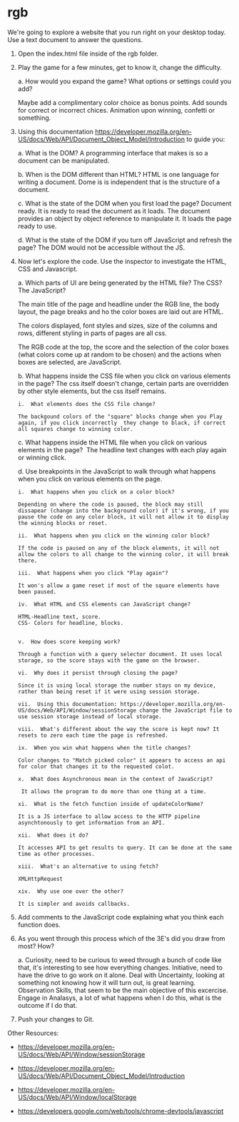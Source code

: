 # rgb
We&#39;re going to explore a website that you run right on your desktop today. Use a text document to answer the questions.

1.  Open the index.html file inside of the rgb folder. 

2.  Play the game for a few minutes, get to know it, change the difficulty. 

    a.  How would you expand the game? What options or settings could you add? 

    Maybe add a complimentary color choice as bonus points. Add sounds for correct or incorrect chices. Animation upon winning, confetti or something.

3.  Using this documentation https://developer.mozilla.org/en-US/docs/Web/API/Document_Object_Model/Introduction to guide you: 

    a.  What is the DOM? A programming interface that makes is so a document can be manipulated.

    b.  When is the DOM different than HTML? HTML is one language for writing a document. Dome is is independent that is the structure of a document.

    c.  What is the state of the DOM when you first load the page? Document ready. It is ready to read the document as it loads. The document provides an object by object reference to manipulate it. It loads the page ready to use.

    d.  What is the state of the DOM if you turn off JavaScript and refresh the page? The DOM would not be accessible without the JS.

4.  Now let's explore the code. Use the inspector to investigate the HTML, CSS and Javascript. 

    a.  Which parts of UI are being generated by the HTML file? The CSS? The JavaScript?
    
    The main title of the page and headline under the RGB line, the body layout, the page breaks and ho the color boxes are laid out are HTML.
    
    The colors displayed, font styles and sizes, size of the columns and rows, different styling in parts of pages are all css.
    
    The RGB code at the top, the score and the selection of the color boxes (what colors come up at random to be chosen) and the actions when boxes are selected, are JavaScript. 

    b.  What happens inside the CSS file when you click on various elements in the page? 
        The css itself doesn't change, certain parts are overridden by other style elements, but the css itself remains. 

        i.  What elements does the CSS file change? 
        
        The backgound colors of the "square" blocks change when you Play again, if you click incorrectly  they change to black, if correct all squares change to winning color.

    c.  What happens inside the HTML file when you click on various elements in the page? 
        The headline text changes with each play again or winning click.  

    d.  Use breakpoints in the JavaScript to walk through what happens when you click on various elements on the page. 

        i.  What happens when you click on a color block? 
        
        Depending on where the code is paused, the block may still dissapear (change into the background color) if it's wrong, if you pause the code on any color block, it will not allow it to display the winning blocks or reset. 

        ii.  What happens when you click on the winning color block? 
        
        If the code is paused on any of the block elements, it will not allow the colors to all change to the winning color, it will break there.

        iii.  What happens when you click "Play again"? 
        
        It won's allow a game reset if most of the square elements have been paused.

        iv.  What HTML and CSS elements can JavaScript change? 
        
        HTML-Headline text, score.
        CSS- Colors for headline, blocks.


        v.  How does score keeping work? 
        
        Through a function with a query selector document. It uses local storage, so the score stays with the game on the browser.

        vi.  Why does it persist through closing the page? 
        
        Since it is using local storage the number stays on my device, rather than being reset if it were using session storage.

        vii.  Using this documentation: https://developer.mozilla.org/en-US/docs/Web/API/Window/sessionStorage change the JavaScript file to use session storage instead of local storage. 

        viii.  What's different about the way the score is kept now? It resets to zero each time the page is refreshed.

        ix.  When you win what happens when the title changes? 

        Color changes to "Match picked color" it appears to access an api for color that changes it to the requested colot.

        x.  What does Asynchronous mean in the context of JavaScript?
        
         It allows the program to do more than one thing at a time.

        xi.  What is the fetch function inside of updateColorName? 

        It is a JS interface to allow access to the HTTP pipeline asynchtonously to get information from an API.

        xii.  What does it do? 
        
        It accesses API to get results to query. It can be done at the same time as other processes.

        xiii.  What's an alternative to using fetch? 
        
        XMLHttpRequest

        xiv.  Why use one over the other? 
        
        It is simpler and avoids callbacks.

5.  Add comments to the JavaScript code explaining what you think each function does. 

6.  As you went through this process which of the 3E's did you draw from most? How?

    a.  Curiosity, need to be curious to weed through a bunch of code like that, it's interesting to see how everything changes.
        Initiative, need to have the drive to go work on it alone.
        Deal with Uncertainty, looking at something not knowing how it will turn out, is great learning.
        Observation Skills, that seem to be the main objective of this excercise.
        Engage in Analasys, a lot of what happens when I do this, what is the outcome if I do that.


7.  Push your changes to Git.

Other Resources: 

- https://developer.mozilla.org/en-US/docs/Web/API/Window/sessionStorage

- https://developer.mozilla.org/en-US/docs/Web/API/Document_Object_Model/Introduction

- https://developer.mozilla.org/en-US/docs/Web/API/Window/localStorage

- https://developers.google.com/web/tools/chrome-devtools/javascript